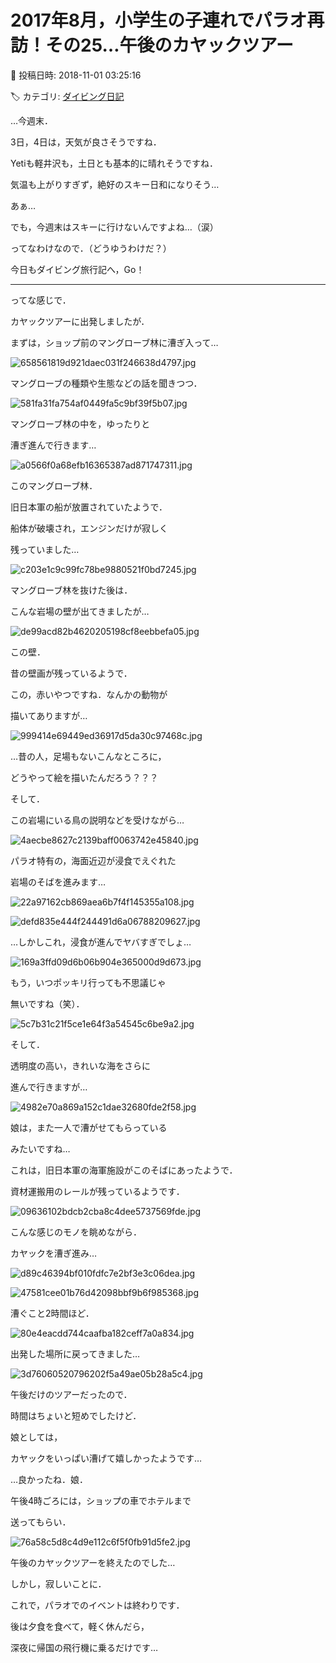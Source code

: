 # 2017年8月，小学生の子連れでパラオ再訪！その25…午後のカヤックツアー

📅 投稿日時: 2018-11-01 03:25:16

🏷️ カテゴリ: [ダイビング日記](ce3a7a8d424d112fce83ee85c81a0e344.md)

…今週末．


3日，4日は，天気が良さそうですね．


Yetiも軽井沢も，土日とも基本的に晴れそうですね．


気温も上がりすぎず，絶好のスキー日和になりそう…





あぁ…


でも，今週末はスキーに行けないんですよね…（涙）


ってなわけなので．（どうゆうわけだ？）


今日もダイビング旅行記へ，Go！


----





ってな感じで．


カヤックツアーに出発しましたが．





まずは，ショップ前のマングローブ林に漕ぎ入って…




![658561819d921daec031f246638d4797.jpg](images/658561819d921daec031f246638d4797.jpg)




マングローブの種類や生態などの話を聞きつつ．




![581fa31fa754af0449fa5c9bf39f5b07.jpg](images/581fa31fa754af0449fa5c9bf39f5b07.jpg)




マングローブ林の中を，ゆったりと


漕ぎ進んで行きます…




![a0566f0a68efb16365387ad871747311.jpg](images/a0566f0a68efb16365387ad871747311.jpg)




このマングローブ林．


旧日本軍の船が放置されていたようで．


船体が破壊され，エンジンだけが寂しく


残っていました…




![c203e1c9c99fc78be9880521f0bd7245.jpg](images/c203e1c9c99fc78be9880521f0bd7245.jpg)







マングローブ林を抜けた後は．


こんな岩場の壁が出てきましたが…




![de99acd82b4620205198cf8eebbefa05.jpg](images/de99acd82b4620205198cf8eebbefa05.jpg)




この壁．


昔の壁画が残っているようで．


この，赤いやつですね．なんかの動物が


描いてありますが…




![999414e69449ed36917d5da30c97468c.jpg](images/999414e69449ed36917d5da30c97468c.jpg)




…昔の人，足場もないこんなところに，


どうやって絵を描いたんだろう？？？





そして．


この岩場にいる鳥の説明などを受けながら…




![4aecbe8627c2139baff0063742e45840.jpg](images/4aecbe8627c2139baff0063742e45840.jpg)




パラオ特有の，海面近辺が浸食でえぐれた


岩場のそばを進みます…




![22a97162cb869aea6b7f4f145355a108.jpg](images/22a97162cb869aea6b7f4f145355a108.jpg)









![defd835e444f244491d6a06788209627.jpg](images/defd835e444f244491d6a06788209627.jpg)




…しかしこれ，浸食が進んでヤバすぎでしょ…




![169a3ffd09d6b06b904e365000d9d673.jpg](images/169a3ffd09d6b06b904e365000d9d673.jpg)




もう，いつポッキリ行っても不思議じゃ


無いですね（笑）．




![5c7b31c21f5ce1e64f3a54545c6be9a2.jpg](images/5c7b31c21f5ce1e64f3a54545c6be9a2.jpg)







そして．


透明度の高い，きれいな海をさらに


進んで行きますが…




![4982e70a869a152c1dae32680fde2f58.jpg](images/4982e70a869a152c1dae32680fde2f58.jpg)




娘は，また一人で漕がせてもらっている


みたいですね…





これは，旧日本軍の海軍施設がこのそばにあったようで．


資材運搬用のレールが残っているようです．




![09636102bdcb2cba8c4dee5737569fde.jpg](images/09636102bdcb2cba8c4dee5737569fde.jpg)




こんな感じのモノを眺めながら．


カヤックを漕ぎ進み…




![d89c46394bf010fdfc7e2bf3e3c06dea.jpg](images/d89c46394bf010fdfc7e2bf3e3c06dea.jpg)









![47581cee01b76d42098bbf9b6f985368.jpg](images/47581cee01b76d42098bbf9b6f985368.jpg)




漕ぐこと2時間ほど．




![80e4eacdd744caafba182ceff7a0a834.jpg](images/80e4eacdd744caafba182ceff7a0a834.jpg)




出発した場所に戻ってきました…




![3d76060520796202f5a49ae05b28a5c4.jpg](images/3d76060520796202f5a49ae05b28a5c4.jpg)




午後だけのツアーだったので．


時間はちょいと短めでしたけど．


娘としては，


カヤックをいっぱい漕げて嬉しかったようです…


…良かったね．娘．





午後4時ごろには，ショップの車でホテルまで


送ってもらい．




![76a58c5d8c4d9e112c6f5f0fb91d5fe2.jpg](images/76a58c5d8c4d9e112c6f5f0fb91d5fe2.jpg)




午後のカヤックツアーを終えたのでした…





しかし，寂しいことに．


これで，パラオでのイベントは終わりです．


後は夕食を食べて，軽く休んだら，


深夜に帰国の飛行機に乗るだけです…
